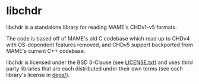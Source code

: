 # libchdr

libchdr is a standalone library for reading MAME's CHDv1-v5 formats.

The code is based off of MAME's old C codebase which read up to CHDv4 with OS-dependent features removed, and CHDv5 support backported from MAME's current C++ codebase.

libchdr is licensed under the BSD 3-Clause (see [LICENSE.txt](LICENSE.txt)) and uses third party libraries that are each distributed under their own terms (see each library's license in [deps/](deps/)).
